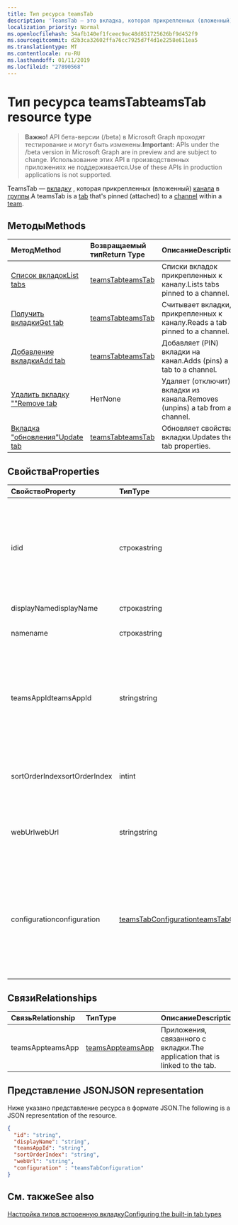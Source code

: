 ```yaml
---
title: Тип ресурса teamsTab
description: 'TeamsTab — это вкладка, которая прикрепленных (вложенный) канала в группе. '
localization_priority: Normal
ms.openlocfilehash: 34afb140ef1fceec9ac48d851725626bf9d452f9
ms.sourcegitcommit: d2b3ca32602ffa76cc7925d7f4d1e2258e611ea5
ms.translationtype: MT
ms.contentlocale: ru-RU
ms.lasthandoff: 01/11/2019
ms.locfileid: "27890568"
---
```

# <a name="teamstab-resource-type"></a><span data-ttu-id="549eb-103">Тип ресурса teamsTab</span><span class="sxs-lookup"><span data-stu-id="549eb-103">teamsTab resource type</span></span>

> <span data-ttu-id="549eb-104">**Важно!** API бета-версии (/beta) в Microsoft Graph проходят тестирование и могут быть изменены.</span><span class="sxs-lookup"><span data-stu-id="549eb-104">**Important:** APIs under the /beta version in Microsoft Graph are in preview and are subject to change.</span></span> <span data-ttu-id="549eb-105">Использование этих API в производственных приложениях не поддерживается.</span><span class="sxs-lookup"><span data-stu-id="549eb-105">Use of these APIs in production applications is not supported.</span></span>

<span data-ttu-id="549eb-106">TeamsTab — [вкладку](../resources/teamstab.md) , которая прикрепленных (вложенный) [канала](channel.md) в [группы](team.md).</span><span class="sxs-lookup"><span data-stu-id="549eb-106">A teamsTab is a [tab](../resources/teamstab.md) that's pinned (attached) to a [channel](channel.md) within a [team](team.md).</span></span> 

## <a name="methods"></a><span data-ttu-id="549eb-107">Методы</span><span class="sxs-lookup"><span data-stu-id="549eb-107">Methods</span></span>

| <span data-ttu-id="549eb-108">Метод</span><span class="sxs-lookup"><span data-stu-id="549eb-108">Method</span></span>       | <span data-ttu-id="549eb-109">Возвращаемый тип</span><span class="sxs-lookup"><span data-stu-id="549eb-109">Return Type</span></span>  |<span data-ttu-id="549eb-110">Описание</span><span class="sxs-lookup"><span data-stu-id="549eb-110">Description</span></span>|
|:---------------|:--------|:----------|
|[<span data-ttu-id="549eb-111">Список вкладок</span><span class="sxs-lookup"><span data-stu-id="549eb-111">List tabs</span></span>](../api/teamstab-list.md) | [<span data-ttu-id="549eb-112">teamsTab</span><span class="sxs-lookup"><span data-stu-id="549eb-112">teamsTab</span></span>](teamstab.md) | <span data-ttu-id="549eb-113">Списки вкладок прикрепленных к каналу.</span><span class="sxs-lookup"><span data-stu-id="549eb-113">Lists tabs pinned to a channel.</span></span>|
|[<span data-ttu-id="549eb-114">Получить вкладки</span><span class="sxs-lookup"><span data-stu-id="549eb-114">Get tab</span></span>](../api/teamstab-get.md) | [<span data-ttu-id="549eb-115">teamsTab</span><span class="sxs-lookup"><span data-stu-id="549eb-115">teamsTab</span></span>](teamstab.md) | <span data-ttu-id="549eb-116">Считывает вкладки, прикрепленных к каналу.</span><span class="sxs-lookup"><span data-stu-id="549eb-116">Reads a tab pinned to a channel.</span></span>|
|[<span data-ttu-id="549eb-117">Добавление вкладки</span><span class="sxs-lookup"><span data-stu-id="549eb-117">Add tab</span></span>](../api/teamstab-add.md) | [<span data-ttu-id="549eb-118">teamsTab</span><span class="sxs-lookup"><span data-stu-id="549eb-118">teamsTab</span></span>](teamstab.md) | <span data-ttu-id="549eb-119">Добавляет (PIN) вкладки на канал.</span><span class="sxs-lookup"><span data-stu-id="549eb-119">Adds (pins) a tab to a channel.</span></span>|
|[<span data-ttu-id="549eb-120">Удалить вкладку ""</span><span class="sxs-lookup"><span data-stu-id="549eb-120">Remove tab</span></span>](../api/teamstab-delete.md) | <span data-ttu-id="549eb-121">Нет</span><span class="sxs-lookup"><span data-stu-id="549eb-121">None</span></span> | <span data-ttu-id="549eb-122">Удаляет (отключит) вкладки из канала.</span><span class="sxs-lookup"><span data-stu-id="549eb-122">Removes (unpins) a tab from a channel.</span></span>|
|[<span data-ttu-id="549eb-123">Вкладка "обновления"</span><span class="sxs-lookup"><span data-stu-id="549eb-123">Update tab</span></span>](../api/teamstab-update.md) | [<span data-ttu-id="549eb-124">teamsTab</span><span class="sxs-lookup"><span data-stu-id="549eb-124">teamsTab</span></span>](teamstab.md) | <span data-ttu-id="549eb-125">Обновляет свойства вкладки.</span><span class="sxs-lookup"><span data-stu-id="549eb-125">Updates the tab properties.</span></span>|


## <a name="properties"></a><span data-ttu-id="549eb-126">Свойства</span><span class="sxs-lookup"><span data-stu-id="549eb-126">Properties</span></span>

|<span data-ttu-id="549eb-127">Свойство</span><span class="sxs-lookup"><span data-stu-id="549eb-127">Property</span></span>|<span data-ttu-id="549eb-128">Тип</span><span class="sxs-lookup"><span data-stu-id="549eb-128">Type</span></span>|<span data-ttu-id="549eb-129">Описание</span><span class="sxs-lookup"><span data-stu-id="549eb-129">Description</span></span>|
|:---------------|:--------|:----------|
|  <span data-ttu-id="549eb-130">id</span><span class="sxs-lookup"><span data-stu-id="549eb-130">id</span></span>              |   <span data-ttu-id="549eb-131">строка</span><span class="sxs-lookup"><span data-stu-id="549eb-131">string</span></span>                  |  <span data-ttu-id="549eb-132">Идентификатор, который уникальным образом определяет определенный экземпляр канала вкладку чтения только.</span><span class="sxs-lookup"><span data-stu-id="549eb-132">Identifier that uniquely identifies a specific instance of a channel tab. Read only.</span></span>     |
|  <span data-ttu-id="549eb-133">displayName</span><span class="sxs-lookup"><span data-stu-id="549eb-133">displayName</span></span>            |   <span data-ttu-id="549eb-134">строка</span><span class="sxs-lookup"><span data-stu-id="549eb-134">string</span></span>                  |  <span data-ttu-id="549eb-135">Имя вкладки.</span><span class="sxs-lookup"><span data-stu-id="549eb-135">Name of the tab.</span></span>     |
|  <span data-ttu-id="549eb-136">name</span><span class="sxs-lookup"><span data-stu-id="549eb-136">name</span></span>            |   <span data-ttu-id="549eb-137">строка</span><span class="sxs-lookup"><span data-stu-id="549eb-137">string</span></span>                  |  <span data-ttu-id="549eb-138">(Устарело) Имя вкладки.</span><span class="sxs-lookup"><span data-stu-id="549eb-138">(Deprecated) Name of the tab.</span></span>     |
|  <span data-ttu-id="549eb-139">teamsAppId</span><span class="sxs-lookup"><span data-stu-id="549eb-139">teamsAppId</span></span>           |   <span data-ttu-id="549eb-140">string</span><span class="sxs-lookup"><span data-stu-id="549eb-140">string</span></span>             |  <span data-ttu-id="549eb-141">Идентификатор приложения определения вкладки. После создания вкладки не может изменить это значение.</span><span class="sxs-lookup"><span data-stu-id="549eb-141">App definition identifier of the tab. This value cannot be changed after tab creation.</span></span>     |
|  <span data-ttu-id="549eb-142">sortOrderIndex</span><span class="sxs-lookup"><span data-stu-id="549eb-142">sortOrderIndex</span></span>  |   <span data-ttu-id="549eb-143">int</span><span class="sxs-lookup"><span data-stu-id="549eb-143">int</span></span>                     |  <span data-ttu-id="549eb-144">Индекс порядок, используемый для сортировки вкладок.</span><span class="sxs-lookup"><span data-stu-id="549eb-144">Index of the order used for sorting tabs.</span></span>     |
|  <span data-ttu-id="549eb-145">webUrl</span><span class="sxs-lookup"><span data-stu-id="549eb-145">webUrl</span></span>          |   <span data-ttu-id="549eb-146">string</span><span class="sxs-lookup"><span data-stu-id="549eb-146">string</span></span>                  |  <span data-ttu-id="549eb-147">Прямая ссылка URL-адрес экземпляра вкладки.</span><span class="sxs-lookup"><span data-stu-id="549eb-147">Deep link url of the tab instance.</span></span> <span data-ttu-id="549eb-148">Только для чтения.</span><span class="sxs-lookup"><span data-stu-id="549eb-148">Read only.</span></span>     |
|  <span data-ttu-id="549eb-149">configuration</span><span class="sxs-lookup"><span data-stu-id="549eb-149">configuration</span></span>        |   [<span data-ttu-id="549eb-150">teamsTabConfiguration</span><span class="sxs-lookup"><span data-stu-id="549eb-150">teamsTabConfiguration</span></span>](teamstabconfiguration.md) |  <span data-ttu-id="549eb-151">Контейнер для пользовательских параметров, применяемых на вкладке. Вкладка считается настроены только после этого свойства.</span><span class="sxs-lookup"><span data-stu-id="549eb-151">Container for custom settings applied to a tab. The tab is considered configured only once this property is set.</span></span>     |

## <a name="relationships"></a><span data-ttu-id="549eb-152">Связи</span><span class="sxs-lookup"><span data-stu-id="549eb-152">Relationships</span></span>

| <span data-ttu-id="549eb-153">Связь</span><span class="sxs-lookup"><span data-stu-id="549eb-153">Relationship</span></span> | <span data-ttu-id="549eb-154">Тип</span><span class="sxs-lookup"><span data-stu-id="549eb-154">Type</span></span>   | <span data-ttu-id="549eb-155">Описание</span><span class="sxs-lookup"><span data-stu-id="549eb-155">Description</span></span> |
|:---------------|:--------|:----------|
|<span data-ttu-id="549eb-156">teamsApp</span><span class="sxs-lookup"><span data-stu-id="549eb-156">teamsApp</span></span>|[<span data-ttu-id="549eb-157">teamsApp</span><span class="sxs-lookup"><span data-stu-id="549eb-157">teamsApp</span></span>](teamsapp.md) | <span data-ttu-id="549eb-158">Приложения, связанного с вкладки.</span><span class="sxs-lookup"><span data-stu-id="549eb-158">The application that is linked to the tab.</span></span> |

## <a name="json-representation"></a><span data-ttu-id="549eb-159">Представление JSON</span><span class="sxs-lookup"><span data-stu-id="549eb-159">JSON representation</span></span>

<span data-ttu-id="549eb-160">Ниже указано представление ресурса в формате JSON.</span><span class="sxs-lookup"><span data-stu-id="549eb-160">The following is a JSON representation of the resource.</span></span>


<!-- {
  "blockType": "resource",
  "baseType": "microsoft.graph.entity",
  "@odata.type": "microsoft.graph.teamsTab"
}-->

```json
{  
  "id": "string",
  "displayName": "string",
  "teamsAppId": "string",
  "sortOrderIndex": "string",
  "webUrl": "string",
  "configuration" : "teamsTabConfiguration"
}

```

<!-- uuid: 8fcb5dbc-d5aa-4681-8e31-b001d5168d79
2015-10-25 14:57:30 UTC -->
<!-- {
  "type": "#page.annotation",
  "description": "teamsTab resource",
  "keywords": "",
  "section": "documentation",
  "tocPath": ""
}-->

## <a name="see-also"></a><span data-ttu-id="549eb-161">См. также</span><span class="sxs-lookup"><span data-stu-id="549eb-161">See also</span></span>

[<span data-ttu-id="549eb-162">Настройка типов встроенную вкладку</span><span class="sxs-lookup"><span data-stu-id="549eb-162">Configuring the built-in tab types</span></span>](/graph/teams-configuring-builtin-tabs)
